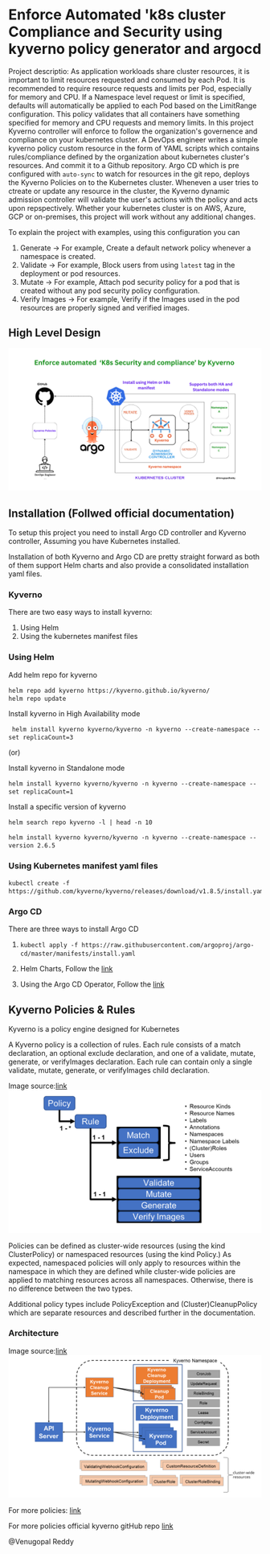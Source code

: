 # Enforce Automated 'k8s cluster Compliance and Security using kyverno policy generator and argocd

Project descriptio:  As application workloads share cluster resources, it is important to limit resources requested and consumed by each Pod. It is recommended to require resource requests and limits per Pod, especially for memory and CPU. If a Namespace level request or limit is specified, defaults will automatically be applied to each Pod based on the LimitRange configuration. This policy validates that all containers have something specified for memory and CPU requests and memory limits.
In this project Kyverno controller will enforce to follow the organization's governence and compliance on your kubernetes cluster.
A DevOps engineer writes a simple kyverno policy custom resource in the form of YAML scripts which contains rules/compliance defined by the organization about kubernetes cluster's resources. And commit it to a Github repository. Argo CD which is pre configured with `auto-sync` to watch for resources in the git repo, deploys the Kyverno Policies on to the Kubernetes cluster.
Wheneven a user tries to ctreate or update any resource in the cluster, the Kyverno dynamic admission controller will validate the user's actions with the policy and acts upon repspectively.
Whether your kubernetes cluster is on AWS, Azure, GCP or on-premises, this project will work without any additional changes.

To explain the project with examples, using this configuration you can 

1. Generate -> For example, Create a default network policy whenever a namespace is created.
2. Validate -> For example, Block users from using `latest` tag in the deployment or pod resources.
3. Mutate -> For example, Attach pod security policy for a pod that is created without any pod security policy configuration.
4. Verify Images -> For example, Verify if the Images used in the pod resources are properly signed and verified images.

## High Level Design

![Kyverno Hight Level Design](https://github.com/venugopalreddy1322/Project-Kyverno-argocd-k8s-security/blob/main/Kyverno_project.png)

## Installation (Follwed official documentation)

To setup this project you need to install Argo CD controller and Kyverno controller, Assuming you have Kubernetes installed.

Installation of both Kyverno and Argo CD are pretty straight forward as both of them support Helm charts and also provide a consolidated installation yaml files. 

### Kyverno

There are two easy ways to install kyverno:

1. Using Helm
2. Using the kubernetes manifest files

### Using Helm 

Add helm repo for kyverno 

```
helm repo add kyverno https://kyverno.github.io/kyverno/
helm repo update
```

Install kyverno in High Availability mode

```
 helm install kyverno kyverno/kyverno -n kyverno --create-namespace --set replicaCount=3
```

(or)

Install kyverno in Standalone mode

```
helm install kyverno kyverno/kyverno -n kyverno --create-namespace --set replicaCount=1
```

Install a specific version of kyverno

```
helm search repo kyverno -l | head -n 10
```

```
helm install kyverno kyverno/kyverno -n kyverno --create-namespace --version 2.6.5
```

### Using Kubernetes manifest yaml files

```
kubectl create -f https://github.com/kyverno/kyverno/releases/download/v1.8.5/install.yaml
```

### Argo CD

There are three ways to install Argo CD

1. `kubectl apply -f https://raw.githubusercontent.com/argoproj/argo-cd/master/manifests/install.yaml`

2. Helm Charts, Follow the [link](https://github.com/argoproj/argo-helm/tree/main/charts/argo-cd#installing-the-chart) 

3. Using the Argo CD Operator, Follow the [link](https://argocd-operator.readthedocs.io/en/latest/install/olm/)

## Kyverno Policies & Rules 

Kyverno is a policy engine designed for Kubernetes

A Kyverno policy is a collection of rules. Each rule consists of a match declaration, an optional exclude declaration, and one of a validate, mutate, generate, or verifyImages declaration. Each rule can contain only a single validate, mutate, generate, or verifyImages child declaration.

Image source:[link](https://kyverno.io.)
![Kyverno policy](https://github.com/venugopalreddy1322/Project-Kyverno-argocd-k8s-security/blob/main/kyvero_img.png
)


Policies can be defined as cluster-wide resources (using the kind ClusterPolicy) or namespaced resources (using the kind Policy.) As expected, namespaced policies will only apply to resources within the namespace in which they are defined while cluster-wide policies are applied to matching resources across all namespaces. Otherwise, there is no difference between the two types.

Additional policy types include PolicyException and (Cluster)CleanupPolicy which are separate resources and described further in the documentation.

### Architecture

Image source:[link](https://kyverno.io.)
![Kyverno_architecture](https://github.com/venugopalreddy1322/Project-Kyverno-argocd-k8s-security/blob/main/Kyverno_architecture.png)

For more policies:
[link]()


For more policies official kyverno gitHub repo [link](https://github.com/kyverno/policies)

@Venugopal Reddy
